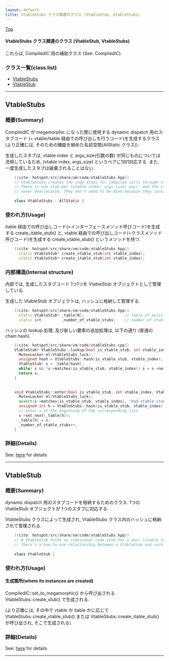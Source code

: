 ```yaml
---
layout: default
title: VtableStubs クラス関連のクラス (VtableStub, VtableStubs)
---
```

[Top](../index.html)

#### VtableStubs クラス関連のクラス (VtableStub, VtableStubs)

これらは, CompiledIC 用の補助クラス
(See: CompiledIC).


### クラス一覧(class list)

  * [VtableStubs](#nofitS_8Y7)
  * [VtableStub](#noGWf2Cydp)


---
## <a name="nofitS_8Y7" id="nofitS_8Y7">VtableStubs</a>

### 概要(Summary)
CompiledIC が megamorphic になった際に使用する dynamic dispatch 用のスタブコード
(= vtable/itable 経由での呼び出しを行うコード)を生成するクラス
(より正確には, そのための機能を納めた名前空間(AllStatic クラス)).

生成したスタブは, vtable index と args_size(引数の数) が同じものについては流用しているため, 
(vtable index, args_size) というペアに1対1対応する.
また, 一度生成したスタブは破棄されることはない.


```cpp
    ((cite: hotspot/src/share/vm/code/vtableStubs.hpp))
    // VtableStubs creates the code stubs for compiled calls through vtables.
    // There is one stub per (vtable index, args_size) pair, and the stubs are
    // never deallocated. They don't need to be GCed because they contain no oops.
    
    class VtableStubs : AllStatic {
```

### 使われ方(Usage)
itable 経由での呼び出しコード(=インターフェースメソッド呼びコード)を生成する create_itable_stub() と, 
vtable 経由での呼び出しコード(=クラスメソッド呼びコード)を生成する create_vtable_stub() というメソッドを持つ.


```cpp
    ((cite: hotspot/src/share/vm/code/vtableStubs.hpp))
      static VtableStub* create_vtable_stub(int vtable_index);
      static VtableStub* create_itable_stub(int vtable_index);
```

### 内部構造(Internal structure)
内部では, 生成したスタブコード 1つ1つを VtableStub オブジェクトとして管理している.

生成した VtableStub オブジェクトは, ハッシュに格納して管理する.


```cpp
    ((cite: hotspot/src/share/vm/code/vtableStubs.hpp))
      static VtableStub* _table[N];                  // table of existing stubs
      static int         _number_of_vtable_stubs;    // number of stubs created so far (for statistics)
```

ハッシュの lookup 処理, 及び新しい要素の追加処理は, 以下の通り (普通の chain hash).


```cpp
    ((cite: hotspot/src/share/vm/code/vtableStubs.cpp))
    VtableStub* VtableStubs::lookup(bool is_vtable_stub, int vtable_index) {
      MutexLocker ml(VtableStubs_lock);
      unsigned hash = VtableStubs::hash(is_vtable_stub, vtable_index);
      VtableStub* s = _table[hash];
      while( s && !s->matches(is_vtable_stub, vtable_index)) s = s->next();
      return s;
    }
    
    
    void VtableStubs::enter(bool is_vtable_stub, int vtable_index, VtableStub* s) {
      MutexLocker ml(VtableStubs_lock);
      assert(s->matches(is_vtable_stub, vtable_index), "bad vtable stub");
      unsigned int h = VtableStubs::hash(is_vtable_stub, vtable_index);
      // enter s at the beginning of the corresponding list
      s->set_next(_table[h]);
      _table[h] = s;
      _number_of_vtable_stubs++;
    }
```




### 詳細(Details)
See: [here](../doxygen/classVtableStubs.html) for details

---
## <a name="noGWf2Cydp" id="noGWf2Cydp">VtableStub</a>

### 概要(Summary)
dynamic dispatch 用のスタブコードを格納するためのクラス. 1つの VtableStub オブジェクトが 1つのスタブに対応する.

VtableStubs クラスによって生成され, VtableStubs クラス内のハッシュに格納されて管理される.


```cpp
    ((cite: hotspot/src/share/vm/code/vtableStubs.hpp))
    // A VtableStub holds an individual code stub for a pair (vtable index, #args) for either itables or vtables
    // There's a one-to-one relationship between a VtableStub and such a pair.
    
    class VtableStub {
```

### 使われ方(Usage)
#### 生成箇所(where its instances are created)
CompiledIC::set_to_megamorphic() から呼び出される VtableStubs::create_stub() で生成される.

(より正確には, その中で vtable か itable かに応じて
VtableStubs::create_vtable_stub() または VtableStubs::create_itable_stub() が呼び出され,
そこで生成される)




### 詳細(Details)
See: [here](../doxygen/classVtableStub.html) for details

---
